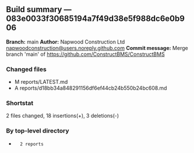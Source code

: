 ## Build summary — 083e0033f30685194a7f49d38e5f988dc6e0b906

**Branch:** main
**Author:** Napwood Construction Ltd <napwoodconstruction@users.noreply.github.com>
**Commit message:** Merge branch 'main' of https://github.com/ConstructBMS/ConstructBMS

### Changed files
 - M	reports/LATEST.md
 - A	reports/d18bb34a848291156df6ef44cb24b550b24bc608.md

### Shortstat
 2 files changed, 18 insertions(+), 3 deletions(-)

### By top-level directory
 -       2 reports
